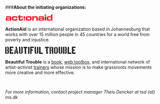 ###**About the initiating organizations:**

[<img src="/img/aa-logo.png" title="ActionAid">](http://actionaid.org/)

**ActionAid** is an international organization based in Johannesburg that works with over 15 million people in 45 countries for a world free from poverty and injustice.

[<img src="/img/bt-logo.png" title="Beautiful Trouble">](http://beautifultrouble.org)

**Beautiful Trouble** is a [book](http://beautifultrouble.org/the-book/), [web toolbox](http://beautifultrouble.org), and international network of artist-activist [trainers](http://beautifultrouble.org/trainings) whose mission is to make grassroots movements more creative and more effective.

<br>

_For more information, contact project manager Theis Dencker at tsd (at) ms.dk_
